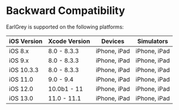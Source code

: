 # Backward Compatibility

EarlGrey is supported on the following platforms:


iOS Version  | Xcode Version | Devices           | Simulators
------------ | ------------- | ------------      | ------------
iOS 8.x      | 8.0 - 8.3.3   | iPhone, iPad      | iPhone, iPad
iOS 9.x      | 8.0 - 8.3.3   | iPhone, iPad      | iPhone, iPad
iOS 10.3.3   | 8.0 - 8.3.3   | iPhone, iPad      | iPhone, iPad
iOS 11.0     | 9.0 - 9.4     | iPhone, iPad      | iPhone, iPad
iOS 12.0     | 10.0b1 - 11     | iPhone, iPad      | iPhone, iPad
iOS 13.0     | 11.0 - 11.1     | iPhone, iPad      | iPhone, iPad

